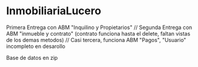 # InmobiliariaLucero
Primera Entrega con ABM "Inquilino y Propietarios" //
Segunda Entrega con ABM "inmueble y contrato" (contrato funciona hasta el delete, faltan vistas de los demas metodos) //
Casi tercera, funciona ABM "Pagos", "Usuario" incompleto en desarollo

Base de datos en zip


